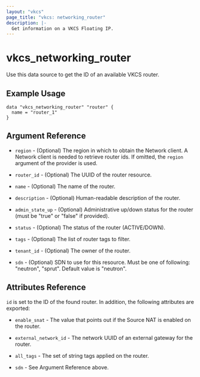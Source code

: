 ```yaml
---
layout: "vkcs"
page_title: "vkcs: networking_router"
description: |-
  Get information on a VKCS Floating IP.
---
```


# vkcs\_networking\_router

Use this data source to get the ID of an available VKCS router.

## Example Usage

```hcl
data "vkcs_networking_router" "router" {
  name = "router_1"
}
```

## Argument Reference

* `region` - (Optional) The region in which to obtain the Network client.
  A Network client is needed to retrieve router ids. If omitted, the
  `region` argument of the provider is used.

* `router_id` - (Optional) The UUID of the router resource.

* `name` - (Optional) The name of the router.

* `description` - (Optional) Human-readable description of the router.

* `admin_state_up` - (Optional) Administrative up/down status for the router (must be "true" or "false" if provided).

* `status` - (Optional) The status of the router (ACTIVE/DOWN).

* `tags` - (Optional) The list of router tags to filter.

* `tenant_id` - (Optional) The owner of the router.

* `sdn` - (Optional) SDN to use for this resource. Must be one of following: "neutron", "sprut". Default value is "neutron".

## Attributes Reference

`id` is set to the ID of the found router. In addition, the following attributes
are exported:

* `enable_snat` - The value that points out if the Source NAT is enabled on the router.

* `external_network_id` - The network UUID of an external gateway for the router.

* `all_tags` - The set of string tags applied on the router.

* `sdn` - See Argument Reference above.
